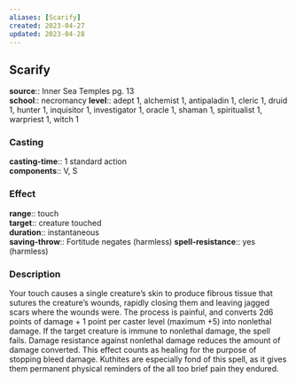 ```yaml
---
aliases: [Scarify]
created: 2023-04-27
updated: 2023-04-28
---
```


## Scarify

**source**:: Inner Sea Temples pg. 13  
**school**:: necromancy
**level**:: adept 1, alchemist 1, antipaladin 1, cleric 1, druid 1, hunter 1, inquisitor 1, investigator 1, oracle 1, shaman 1, spiritualist 1, warpriest 1, witch 1

### Casting

**casting-time**:: 1 standard action  
**components**:: V, S

### Effect

**range**:: touch  
**target**:: creature touched  
**duration**:: instantaneous  
**saving-throw**:: Fortitude negates (harmless)
**spell-resistance**:: yes (harmless)

### Description

Your touch causes a single creature’s skin to produce fibrous tissue that sutures the creature’s wounds, rapidly closing them and leaving jagged scars where the wounds were. The process is painful, and converts 2d6 points of damage + 1 point per caster level (maximum +5) into nonlethal damage. If the target creature is immune to nonlethal damage, the spell fails. Damage resistance against nonlethal damage reduces the amount of damage converted. This effect counts as healing for the purpose of stopping bleed damage. Kuthites are especially fond of this spell, as it gives them permanent physical reminders of the all too brief pain they endured.
